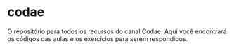 # codae
O repositório para todos os recursos do canal Codae. Aqui você encontrará os códigos das aulas e os exercícios para serem respondidos.
